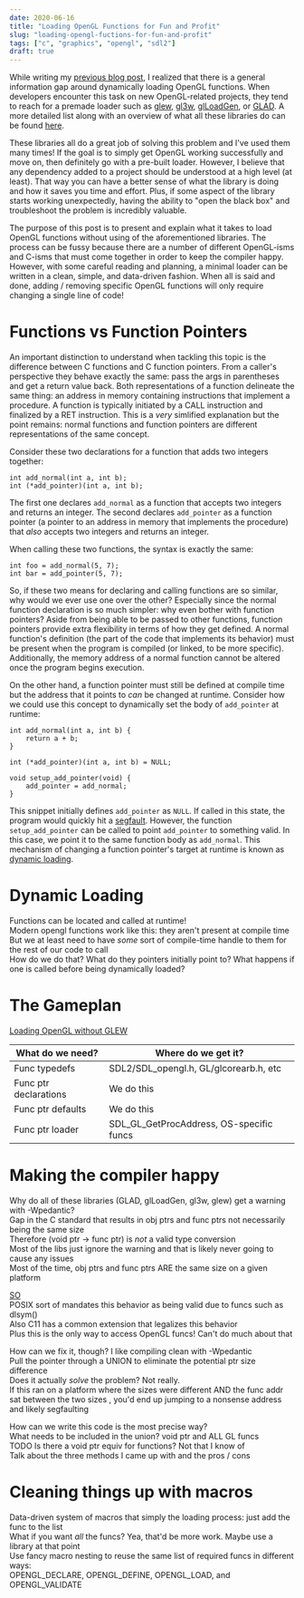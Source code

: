 ```yaml
---
date: 2020-06-16
title: "Loading OpenGL Functions for Fun and Profit"
slug: "loading-opengl-fuctions-for-fun-and-profit"
tags: ["c", "graphics", "opengl", "sdl2"]
draft: true
---
```

While writing my [previous blog post](/posts/a-multi-platform-modern-opengl-demo-with-sdl2/), I realized that there is a general information gap around dynamically loading OpenGL functions.
When developers encounter this task on new OpenGL-related projects, they tend to reach for a premade loader such as [glew](http://glew.sourceforge.net/), [gl3w](https://github.com/skaslev/gl3w), [glLoadGen](https://bitbucket.org/alfonse/glloadgen/wiki/Home), or [GLAD](https://github.com/Dav1dde/glad).
A more detailed list along with an overview of what all these libraries do can be found [here](https://www.khronos.org/opengl/wiki/OpenGL_Loading_Library).

These libraries all do a great job of solving this problem and I've used them many times!
If the goal is to simply get OpenGL working successfully and move on, then definitely go with a pre-built loader.
However, I believe that any dependency added to a project should be understood at a high level (at least).
That way you can have a better sense of what the library is doing and how it saves you time and effort.
Plus, if some aspect of the library starts working unexpectedly, having the ability to "open the black box" and troubleshoot the problem is incredibly valuable.

The purpose of this post is to present and explain what it takes to load OpenGL functions without using of the aforementioned libraries.
The process can be fussy because there are a number of different OpenGL-isms and C-isms that must come together in order to keep the compiler happy.
However, with some careful reading and planning, a minimal loader can be written in a clean, simple, and data-driven fashion.
When all is said and done, adding / removing specific OpenGL functions will only require changing a single line of code!

# Functions vs Function Pointers
An important distinction to understand when tackling this topic is the difference between C functions and C function pointers.
From a caller's perspective they behave exactly the same: pass the args in parentheses and get a return value back.
Both representations of a function delineate the same thing: an address in memory containing instructions that implement a procedure.
A function is typically initiated by a CALL instruction and finalized by a RET instruction.
This is a _very_ simlified explanation but the point remains: normal functions and function pointers are different representations of the same concept.

Consider these two declarations for a function that adds two integers together:
```
int add_normal(int a, int b);
int (*add_pointer)(int a, int b);
```

The first one declares `add_normal` as a function that accepts two integers and returns an integer.
The second declares `add_pointer` as a function pointer (a pointer to an address in memory that implements the procedure) that _also_ accepts two integers and returns an integer.

When calling these two functions, the syntax is exactly the same:
```
int foo = add_normal(5, 7);
int bar = add_pointer(5, 7);
```

So, if these two means for declaring and calling functions are so similar, why would we ever use one over the other?
Especially since the normal function declaration is so much simpler: why even bother with function pointers?
Aside from being able to be passed to other functions, function pointers provide extra flexibility in terms of how they get defined.
A normal function's definition (the part of the code that implements its behavior) must be present when the program is compiled (or linked, to be more specific).
Additionally, the memory address of a normal function cannot be altered once the program begins execution.

On the other hand, a function pointer must still be defined at compile time but the address that it points to _can_ be changed at runtime.
Consider how we could use this concept to dynamically set the body of `add_pointer` at runtime:
```
int add_normal(int a, int b) {
    return a + b;
}

int (*add_pointer)(int a, int b) = NULL;

void setup_add_pointer(void) {
    add_pointer = add_normal;
}
```

This snippet initially defines `add_pointer` as `NULL`.
If called in this state, the program would quickly hit a [segfault](https://en.wikipedia.org/wiki/Segmentation_fault).
However, the function `setup_add_pointer` can be called to point `add_pointer` to something valid.
In this case, we point it to the same function body as `add_normal`.
This mechanism of changing a function pointer's target at runtime is known as [dynamic loading](https://en.wikipedia.org/wiki/Dynamic_loading).

# Dynamic Loading
Functions can be located and called at runtime!  
Modern opengl functions work like this: they aren't present at compile time  
But we at least need to have _some_ sort of compile-time handle to them for the rest of our code to call  
How do we do that? What do they pointers initially point to? What happens if one is called before being dynamically loaded?  

# The Gameplan
[Loading OpenGL without GLEW](https://apoorvaj.io/loading-opengl-without-glew/)  

| What do we need? | Where do we get it? |
| --- | --- |
| Func typedefs | SDL2/SDL_opengl.h, GL/glcorearb.h, etc |
| Func ptr declarations | We do this |
| Func ptr defaults | We do this |
| Func ptr loader | SDL_GL_GetProcAddress, OS-specific funcs |

# Making the compiler happy
Why do all of these libraries (GLAD, glLoadGen, gl3w, glew) get a warning with -Wpedantic?  
Gap in the C standard that results in obj ptrs and func ptrs not necessarily being the same size  
Therefore (void ptr -> func ptr) is _not_ a valid type conversion  
Most of the libs just ignore the warning and that is likely never going to cause any issues  
Most of the time, obj ptrs and func ptrs ARE the same size on a given platform  

[SO](https://stackoverflow.com/questions/13696918/c-cast-void-pointer-to-function-pointer)  
POSIX sort of mandates this behavior as being valid due to funcs such as dlsym()  
Also C11 has a common extension that legalizes this behavior  
Plus this is the only way to access OpenGL funcs! Can't do much about that  

How can we fix it, though? I like compiling clean with -Wpedantic  
Pull the pointer through a UNION to eliminate the potential ptr size difference  
Does it actually _solve_ the problem? Not really.  
If this ran on a platform where the sizes were different AND the func addr sat between the two sizes , you'd end up jumping to a nonsense address and likely segfaulting  

How can we write this code is the most precise way?  
What needs to be included in the union? void ptr and ALL GL funcs  
TODO Is there a void ptr equiv for functions? Not that I know of  
Talk about the three methods I came up with and the pros / cons  

# Cleaning things up with macros
Data-driven system of macros that simply the loading process: just add the func to the list  
What if you want _all_ the funcs? Yea, that'd be more work. Maybe use a library at that point  
Use fancy macro nesting to reuse the same list of required funcs in different ways:  
OPENGL_DECLARE, OPENGL_DEFINE, OPENGL_LOAD, and OPENGL_VALIDATE 
